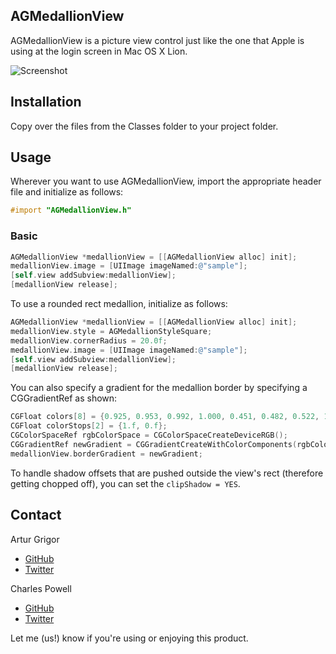 ## AGMedallionView

AGMedallionView is a picture view control just like the one that Apple is using at the login screen in Mac OS X Lion.

![Screenshot](http://dl.dropbox.com/u/2387405/Screenshots/AGMedallionView.png)

## Installation

Copy over the files from the Classes folder to your project folder.

## Usage

Wherever you want to use AGMedallionView, import the appropriate header file and initialize as follows:

``` objective-c
#import "AGMedallionView.h"
```

### Basic

``` objective-c
AGMedallionView *medallionView = [[AGMedallionView alloc] init];
medallionView.image = [UIImage imageNamed:@"sample"];
[self.view addSubview:medallionView];
[medallionView release];
```

To use a rounded rect medallion, initialize as follows:

``` objective-c
AGMedallionView *medallionView = [[AGMedallionView alloc] init];
medallionView.style = AGMedallionStyleSquare;
medallionView.cornerRadius = 20.0f;
medallionView.image = [UIImage imageNamed:@"sample"];
[self.view addSubview:medallionView];
[medallionView release];
```

You can also specify a gradient for the medallion border by specifying a CGGradientRef as shown:

``` objective-c
CGFloat colors[8] = {0.925, 0.953, 0.992, 1.000, 0.451, 0.482, 0.522, 1.000};
CGFloat colorStops[2] = {1.f, 0.f};
CGColorSpaceRef rgbColorSpace = CGColorSpaceCreateDeviceRGB();
CGGradientRef newGradient = CGGradientCreateWithColorComponents(rgbColorSpace, colors, colorStops, 2);
medallionView.borderGradient = newGradient;
```

To handle shadow offsets that are pushed outside the view's rect (therefore getting chopped off), you can set the `clipShadow = YES`.

## Contact

Artur Grigor
- [GitHub](http://github.com/arturgrigor)
- [Twitter](http://twitter.com/arturgrigor)

Charles Powell
- [GitHub](http://github.com/cbpowell)
- [Twitter](http://twitter.com/seventhcolumn)

Let me (us!) know if you're using or enjoying this product.